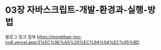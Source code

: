 # 03장 자바스크립트-개발-환경과-실행-방법
블로그 링크 첨부
https://morethan-log-iro8.vercel.app/3%EC%9E%A5%20%EC%9A%94%EC%95%BD